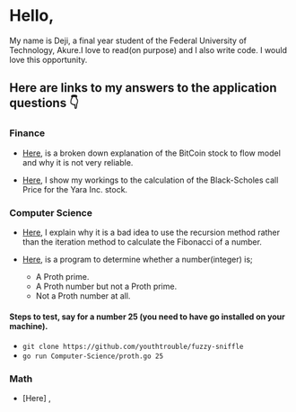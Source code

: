 # Hello,

My name is Deji, a final year student of the Federal University of Technology, Akure.I love to read(on purpose) and I also write code. I would love this opportunity.

## Here are links to my answers to the application questions 👇

### Finance
 - [Here](https://github.com/youthtrouble/fuzzy-sniffle/blob/master/Finance/Finance.md), is a broken down explanation of the BitCoin stock to flow model and why it is not very reliable.

 - [Here](https://github.com/youthtrouble/fuzzy-sniffle/blob/master/Finance/Finance.pdf), I show my workings to the calculation of the Black-Scholes call Price for the Yara Inc. stock.

### Computer Science
 - [Here](https://github.com/youthtrouble/fuzzy-sniffle/blob/master/Computer-Science/Computer-Science.md), I explain why it is a bad idea to use the recursion method rather than the iteration method to calculate the Fibonacci of a number.

 - [Here](https://github.com/youthtrouble/fuzzy-sniffle/blob/master/Computer-Science/proth.go), is a program to determine whether a number(integer) is;
    - A Proth prime.
    - A Proth number but not a Proth prime.
    - Not a Proth number at all.

  #### Steps to test, say for a number 25 (you need to have go installed on your machine).
   - `git clone https://github.com/youthtrouble/fuzzy-sniffle`
   - `go run Computer-Science/proth.go 25`

### Math
 - [Here] , 

